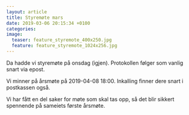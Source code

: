 ```yaml
---
layout: article
title: Styremøte mars
date: 2019-03-06 20:15:34 +0100
categories:
image:
  teaser: feature_styremote_400x250.jpg
  feature: feature_styremote_1024x256.jpg
---
```

Da hadde vi styremøte på onsdag (igjen). Protokollen følger som vanlig snart via epost.

Vi minner på årsmøte på 2019-04-08 18:00. Inkalling finner dere snart i postkassen også.

Vi har fått en del saker for møte som skal tas opp, så det blir sikkert spennende på sameiets første årsmøte.

